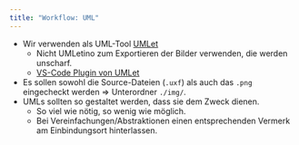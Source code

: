 ```yaml
---
title: "Workflow: UML"
---
```


- Wir verwenden als UML-Tool [UMLet](https://www.umlet.com)
    - Nicht UMLetino zum Exportieren der Bilder verwenden, die werden unscharf.
    - [VS-Code Plugin von UMLet](https://marketplace.visualstudio.com/items?itemName=TheUMLetTeam.umlet) 
- Es sollen sowohl die Source-Dateien (`.uxf`) als auch das `.png` eingecheckt werden => Unterordner `./img/`.
- UMLs sollten so gestaltet werden, dass sie dem Zweck dienen. 
    - So viel wie nötig, so wenig wie möglich.
    - Bei Vereinfachungen/Abstraktionen einen entsprechenden Vermerk am Einbindungsort hinterlassen. 
